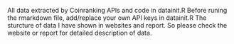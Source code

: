 All data extracted by Coinranking APIs and code in datainit.R
Before runing the rmarkdown file, add/replace your own API keys in datainit.R
The sturcture of data I have shown in websites and report. So please check the website or report for detailed description of data.